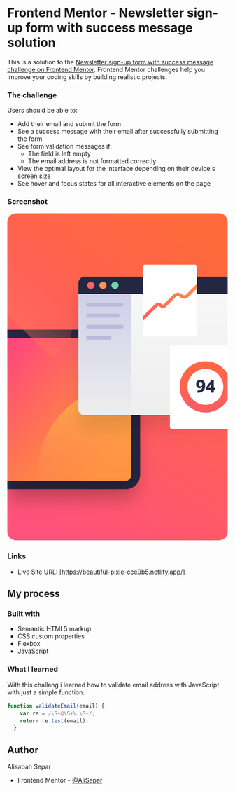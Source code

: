 # Frontend Mentor - Newsletter sign-up form with success message solution

This is a solution to the [Newsletter sign-up form with success message challenge on Frontend Mentor](https://www.frontendmentor.io/challenges/newsletter-signup-form-with-success-message-3FC1AZbNrv). Frontend Mentor challenges help you improve your coding skills by building realistic projects. 


### The challenge

Users should be able to:

- Add their email and submit the form
- See a success message with their email after successfully submitting the form
- See form validation messages if:
  - The field is left empty
  - The email address is not formatted correctly
- View the optimal layout for the interface depending on their device's screen size
- See hover and focus states for all interactive elements on the page

### Screenshot

![](./assets/images/illustration-sign-up-desktop.svg)

### Links

<!-- - Solution URL: [Add solution URL here](https://your-solution-url.com) -->
- Live Site URL: [https://beautiful-pixie-cce9b5.netlify.app/]

## My process

### Built with

- Semantic HTML5 markup
- CSS custom properties
- Flexbox
- JavaScript

### What I learned

With this challang i learned how to validate email address with JavaScript with just a simple function.
```js
function validateEmail(email) {
    var re = /\S+@\S+\.\S+/;
    return re.test(email);
  }
```

## Author

Alisabah Separ
- Frontend Mentor - [@AliSepar](https://www.frontendmentor.io/profile/AliSepar)


